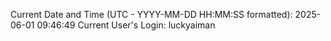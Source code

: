 Current Date and Time (UTC - YYYY-MM-DD HH:MM:SS formatted): 2025-06-01 09:46:49
Current User's Login: luckyaiman

